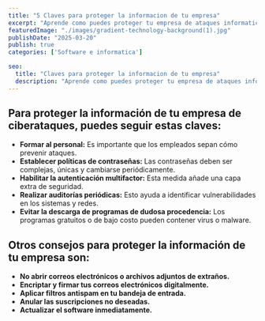 ```yaml
---
title: "5 Claves para proteger la informacion de tu empresa"
excerpt: "Aprende como puedes proteger tu empresa de ataques informaticos"
featuredImage: "./images/gradient-technology-background(1).jpg"
publishDate: "2025-03-20"
publish: true
categories: ['Software e informatica']

seo:
  title: "Claves para proteger la informacion de tu empresa"
  description: "Aprende como puedes proteger tu empresa de ataques informaticos"
---
```


## Para proteger la información de tu empresa de ciberataques, puedes seguir estas claves:

- **Formar al personal:** Es importante que los empleados sepan cómo prevenir ataques. 
- **Establecer políticas de contraseñas:** Las contraseñas deben ser complejas, únicas y cambiarse periódicamente.
- **Habilitar la autenticación multifactor:** Esta medida añade una capa extra de seguridad. 
- **Realizar auditorías periódicas:** Esto ayuda a identificar vulnerabilidades en los sistemas y redes.
- **Evitar la descarga de programas de dudosa procedencia:** Los programas gratuitos o de bajo costo pueden contener virus o malware. 

## Otros consejos para proteger la información de tu empresa son: 

- **No abrir correos electrónicos o archivos adjuntos de extraños.**
- **Encriptar y firmar tus correos electrónicos digitalmente.**
- **Aplicar filtros antispam en tu bandeja de entrada.**
- **Anular las suscripciones no deseadas.**
- **Actualizar el software inmediatamente.**